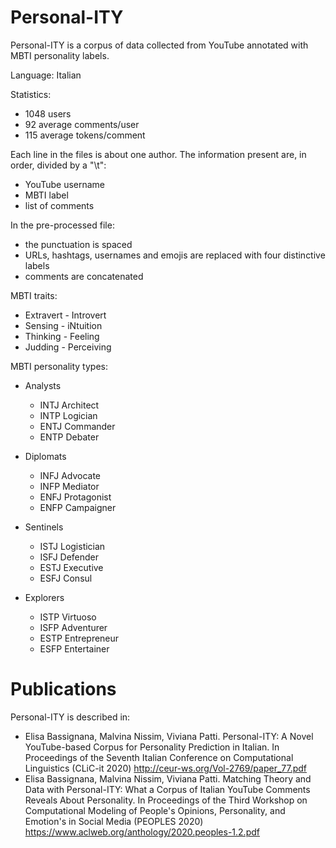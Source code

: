 # Personal-ITY
Personal-ITY is a corpus of data collected from YouTube annotated with MBTI personality labels.


Language: Italian


Statistics:
- 1048 users
- 92 average comments/user
- 115 average tokens/comment


Each line in the files is about one author.
The information present are, in order, divided by a "\t":
- YouTube username
- MBTI label
- list of comments


In the pre-processed file:
- the punctuation is spaced
- URLs, hashtags, usernames and emojis are replaced with four distinctive labels
- comments are concatenated


MBTI traits:
- Extravert - Introvert
- Sensing - iNtuition
- Thinking - Feeling
- Judding - Perceiving


MBTI personality types:
- Analysts
    - INTJ Architect
    - INTP Logician
    - ENTJ Commander
    - ENTP Debater
        
- Diplomats
    - INFJ Advocate
    - INFP Mediator
    - ENFJ Protagonist
    - ENFP Campaigner
        
- Sentinels
    - ISTJ Logistician
    - ISFJ Defender
    - ESTJ Executive
    - ESFJ Consul
        
- Explorers
    - ISTP Virtuoso
    - ISFP Adventurer
    - ESTP Entrepreneur
    - ESFP Entertainer

# Publications
Personal-ITY is described in:
- Elisa Bassignana, Malvina Nissim, Viviana Patti. Personal-ITY: A Novel YouTube-based Corpus for Personality Prediction in Italian. In Proceedings of the Seventh Italian Conference on Computational Linguistics (CLiC-it 2020)
http://ceur-ws.org/Vol-2769/paper_77.pdf
- Elisa Bassignana, Malvina Nissim, Viviana Patti. Matching Theory and Data with Personal-ITY: What a Corpus of Italian YouTube Comments Reveals About Personality. In Proceedings of the Third Workshop on Computational Modeling of People's Opinions, Personality, and Emotion's in Social Media (PEOPLES 2020)
https://www.aclweb.org/anthology/2020.peoples-1.2.pdf
